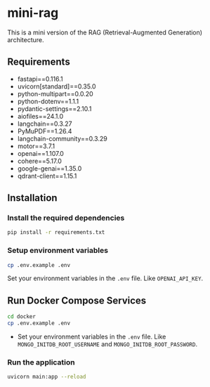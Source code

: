 # mini-rag


This is a mini version of the RAG (Retrieval-Augmented Generation) architecture.

## Requirements

- fastapi==0.116.1
- uvicorn[standard]==0.35.0
- python-multipart==0.0.20
- python-dotenv==1.1.1
- pydantic-settings==2.10.1
- aiofiles==24.1.0
- langchain==0.3.27
- PyMuPDF==1.26.4
- langchain-community==0.3.29
- motor==3.7.1
- openai==1.107.0
- cohere==5.17.0
- google-genai==1.35.0
- qdrant-client==1.15.1

## Installation

### Install the required dependencies

```bash
pip install -r requirements.txt
```

### Setup environment variables

```bash
cp .env.example .env
```

Set your environment variables in the `.env` file. Like `OPENAI_API_KEY`.

## Run Docker Compose Services

```bash
cd docker
cp .env.example .env

```

- Set your environment variables in the `.env` file. Like `MONGO_INITDB_ROOT_USERNAME` and `MONGO_INITDB_ROOT_PASSWORD`.


### Run the application

```bash
uvicorn main:app --reload
```
